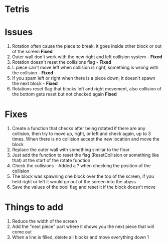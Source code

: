 # Tetris

# Issues
1. Rotation often cause the piece to break, it goes inside other block or out of the screen **Fixed**
2. Outer wall don't work with the new right and left collision system - **Fixed**
3. Rotation doesn't reset the collisions flag - **Fixed**
4. L piece can't move left when collision is right, something is wrong with the collision - **Fixed**
5. If you spam left or right when there is a piece down, it doesn't spawn the next block - **Fixed**
6. Rotations reset flag that blocks left and right movement, also collision of the bottom gets reset but not checked again **Fixed**

# Fixes
1. Create a function that checks after being rotated if there are any collision, then try to move up, right, or left and check again, up to 3 times. When there is no collision accept the new location and move the block
2. Replace the outer wall with something similar to the floor
3. Just add the function to reset the flag (ResetCollision or something like that) at the start of the rotate function
4. Check the collisions - Added a ? when checking the position of the collision
5. The block was spawning one block over the top of the screen, if you held right or left it would go out of the screen into the abyss
6. Save the values of the bool flag and reset it if the block doesn't move

# Things to add
1. Reduce the width of the screen
2. Add the "next piece" part where it shows you the next piece that will come out
3. When a line is filled, delete all blocks and move everything down 1
